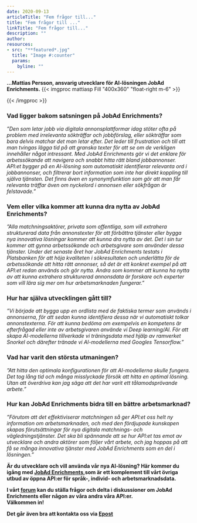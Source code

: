 ```yaml
---
date: 2020-09-13
articleTitle: "Fem frågor till..."
title: "Fem frågor till ..."
linkTitle: "Fem frågor till..."
description: ""
author: 
resources:
- src: "**featured*.jpg"
  title: "Image #:counter"
  params:
    byline: ""
---
```

  
**…Mattias Persson, ansvarig utvecklare för AI-lösningen JobAd Enrichments.** 
{{< imgproc mattiasp Fill "400x360" "float-right m-6" >}}

{{< /imgproc >}}


<!-- There should be no margin above this first sentence.
<!-- Blockquotes should be a lighter gray with a border along the left side in the secondary color.

<!--There should be no margin below this final sentence.-->

### Vad ligger bakom satsningen på JobAd Enrichments?

*”Den som letar jobb via digitala annonsplattformar idag stöter ofta på problem med irrelevanta sökträffar och jobbförslag, eller sökträffar som bara delvis matchar det man letar efter. Det leder till frustration och till att man tvingas lägga tid på att granska texter för att se om de verkligen innehåller något intressant. 
Med JobAd Enrichments gör vi det enklare för arbetssökande att navigera och snabbt hitta rätt bland jobbannonser. API:et bygger på en AI-lösning som automatiskt identifierar relevanta ord i jobbannonser, och filtrerar bort information som inte har direkt koppling till själva tjänsten. 
Det finns även en synonymfunktion som gör att man får relevanta träffar även om nyckelord i annonsen eller sökfrågan är felstavade.”*

### Vem eller vilka kommer att kunna dra nytta av JobAd Enrichments?

*”Alla matchningsaktörer, privata som offentliga, som vill extrahera strukturerad data från annonstexter för att förbättra tjänster eller bygga nya innovativa lösningar kommer att kunna dra nytta av det. Det i sin tur kommer att gynna arbetssökande och arbetsgivare som använder dessa tjänster. 
Under det senaste året har JobAd Enrichments testats i Platsbanken för att höja kvaliteten i sökresultaten och underlätta för de arbetssökande att hitta rätt annonser, så det är ett konkret exempel på att API:et redan används och gör nytta. 
Andra som kommer att kunna ha nytta av att kunna extrahera strukturerad annonsdata är forskare och experter som vill lära sig mer om hur arbetsmarknaden fungerar.”*

### Hur har själva utvecklingen gått till?

*”Vi började att bygga upp en ordlista med de faktiska termer som används i annonserna, för att sedan kunna identifiera dessa när vi automatiskt tolkar annonstexterna. För att kunna bedöma om exempelvis en kompetens är efterfrågad eller inte av arbetsgivaren använde vi Deep learning/AI. 
För att skapa AI-modellerna tillverkade vi träningsdata med hjälp av ramverket Snorkel och därefter tränade vi AI-modellerna med Googles Tensorflow.”*

### Vad har varit den största utmaningen?

*”Att hitta den optimala konfigurationen för att AI-modellerna skulle fungera. Det tog lång tid och många misslyckade försök att hitta en optimal lösning. 
Utan att överdriva kan jag säga att det har varit ett tålamodsprövande arbete.”*


### Hur kan JobAd Enrichments bidra till en bättre arbetsmarknad?
*”Förutom att det effektiviserar matchningen så ger API:et oss helt ny information om arbetsmarknaden, och med den fördjupade kunskapen skapas förutsättningar för nya digitala matchnings- och vägledningstjänster. 
Det ska bli spännande att se hur API:et tas emot av utvecklare och andra aktörer som följer vårt arbete, och jag hoppas på att få se många innovativa tjänster med JobAd Enrichments som en del i lösningen.”*


**Är du utvecklare och vill använda vår nya AI-lösning? Här kommer du igång med  [JobAd Enrichments](https://jobtechdev.se/docs/apis/enrich/),som är ett komplement till vårt övriga utbud av öppna API:er för språk-, individ- och arbetsmarknadsdata.**

**I vårt [forum](https://forum.jobtechdev.se) kan du ställa frågor och delta i diskussioner om JobAd Enrichments eller någon av våra andra våra API:er.  
 Välkommen in!** 
 
 **Det går även bra att kontakta oss via [Epost](mailto:jobtechdevelopment@arbetsformelingen.se)**







